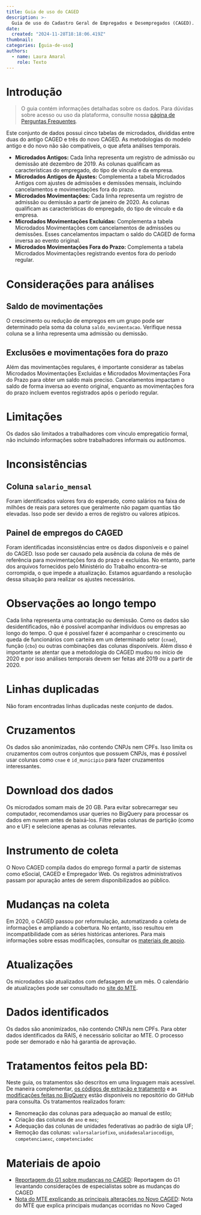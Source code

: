 ```yaml
---
title: Guia de uso do CAGED
description: >-
  Guia de uso do Cadastro Geral de Empregados e Desempregados (CAGED). Este material contém informações sobre as variáveis mais importantes, perguntas frequentes e exemplos de uso do conjunto.
date:
  created: "2024-11-28T18:18:06.419Z"
thumbnail: 
categories: [guia-de-uso]
authors:
  - name: Laura Amaral
    role: Texto
---
```


# Introdução

> O guia contém informações detalhadas sobre os dados. Para dúvidas sobre acesso ou uso da plataforma, consulte nossa [página de Perguntas Frequentes](/faq).

Este conjunto de dados possui cinco tabelas de microdados, divididas entre duas do antigo CAGED e três do novo CAGED. As metodologias do modelo antigo e do novo não são compatíveis, o que afeta análises temporais.
- **Microdados Antigos:** Cada linha representa um registro de admissão ou demissão até dezembro de 2019. As colunas qualificam as características do empregado, do tipo de vínculo e da empresa. 
- **Microdados Antigos de Ajustes:** Complementa a tabela Microdados Antigos com ajustes de admissões e demissões mensais, incluindo cancelamentos e movimentações fora do prazo.
- **Microdados Movimentações:** Cada linha representa um registro de admissão ou demissão a partir de janeiro de 2020. As colunas qualificam as características do empregado, do tipo de vínculo e da empresa.
- **Microdados Movimentações Excluídas:** Complementa a tabela Microdados Movimentações com cancelamentos de admissões ou demissões. Esses cancelamentos impactam o saldo do CAGED de forma inversa ao evento original.
- **Microdados Movimentações Fora do Prazo:** Complementa a tabela Microdados Movimentações registrando eventos fora do período regular.

# Considerações para análises
## Saldo de movimentações
O crescimento ou redução de empregos em um grupo pode ser determinado pela soma da coluna `saldo_movimentacao`. Verifique nessa coluna se a linha representa uma admissão ou demissão. 

## Exclusões e movimentações fora do prazo
Além das movimentações regulares, é importante considerar as tabelas Microdados Movimentações Excluídas e Microdados Movimentações Fora do Prazo para obter um saldo mais preciso. Cancelamentos impactam o saldo de forma inversa ao evento original, enquanto as movimentações fora do prazo incluem eventos registrados após o período regular.

# Limitações
Os dados são limitados a trabalhadores com vínculo empregatício formal, não incluindo informações sobre trabalhadores informais ou autônomos.

# Inconsistências
## Coluna `salario_mensal`
Foram identificados valores fora do esperado, como salários na faixa de milhões de reais para setores que geralmente não pagam quantias tão elevadas. Isso pode ser devido a erros de registro ou valores atípicos.

## Painel de empregos do CAGED
Foram identificadas inconsistências entre os dados disponíveis e o painel do CAGED. Isso pode ser causado pela ausência da coluna de mês de referência para movimentações fora do prazo e excluídas. No entanto, parte dos arquivos fornecidos pelo Ministério do Trabalho encontra-se corrompida, o que impede a atualização. Estamos aguardando a resolução dessa situação para realizar os ajustes necessários.

# Observações ao longo tempo
Cada linha representa uma contratação ou demissão. Como os dados são desidentificados, não é possível acompanhar indivíduos ou empresas ao longo do tempo. O que é possível fazer é acompanhar o crescimento ou queda de funcionários com carteira em um determinado setor (`cnae`), função (`cbo`) ou outras combinações das colunas disponíveis. Além disso é importante se atentar que a metodologia do CAGED mudou no início de 2020 e por isso análises temporais devem ser feitas até 2019 ou a partir de 2020.

# Linhas duplicadas
Não foram encontradas linhas duplicadas neste conjunto de dados.

# Cruzamentos
Os dados são anonimizadas, não contendo CNPJs nem CPFs. Isso limita os cruzamentos com outros conjuntos que possuem CNPJs, mas é possível usar colunas como `cnae` e `id_municipio` para fazer cruzamentos interessantes.

# Download dos dados
Os microdados somam mais de 20 GB. Para evitar sobrecarregar seu computador, recomendamos usar queries no BigQuery para processar os dados em nuvem antes de baixá-los. Filtre pelas colunas de partição (como ano e UF) e selecione apenas as colunas relevantes.

# Instrumento de coleta
O Novo CAGED compila dados do emprego formal a partir de sistemas como eSocial, CAGED e Empregador Web. Os registros administrativos passam por apuração antes de serem disponibilizados ao público.

# Mudanças na coleta
Em 2020, o CAGED passou por reformulação, automatizando a coleta de informações e ampliando a cobertura. No entanto, isso resultou em incompatibilidade com as séries históricas anteriores. Para mais informações sobre essas modificações, consultar os [materiais de apoio](https://basedosdados.org/dataset/562b56a3-0b01-4735-a049-eeac5681f056?tab=userGuide#tratamentos-feitos-pela-bd).

# Atualizações
Os microdados são atualizados com defasagem de um mês. O calendário de atualizações pode ser consultado no [site do MTE](https://www.gov.br/trabalho-e-emprego/pt-br/assuntos/estatisticas-trabalho/o-pdet/calendario-de-divulgacao-do-novo-caged).

# Dados identificados
Os dados são anonimizados, não contendo CNPJs nem CPFs. Para obter dados identificados da RAIS, é necessário solicitar ao MTE. O processo pode ser demorado e não há garantia de aprovação.

# Tratamentos feitos pela BD:
Neste guia, os tratamentos são descritos em uma linguagem mais acessível. De maneira complementar, [os códigos de extração e tratamento](https://github.com/basedosdados/queries-basedosdados-dev/blob/main/models/br_me_caged/code/crawler_caged.py) e as [modificações feitas no BigQuery](https://github.com/basedosdados/queries-basedosdados/tree/main/models/br_me_caged) estão disponíveis no repositório do GitHub para consulta.
Os tratamentos realizados foram:
* Renomeação das colunas para adequação ao manual de estilo;
* Criação das colunas de `ano` e `mes`;
* Adequação das colunas de unidades federativas ao padrão de sigla UF;
* Remoção das colunas: `valorsalariofixo`, `unidadesalariocodigo`, `competenciaexc`, `competenciadec`

# Materiais de apoio
* [Reportagem do G1 sobre mudanças no CAGED](https://g1.globo.com/economia/noticia/2021/04/28/serie-historica-do-emprego-formal-nao-pode-ser-comparada-com-novo-caged-dizem-analistas.ghtml): Reportagem do G1 levantando considerações de especialistas sobre as mudanças do CAGED
* [Nota do MTE explicando as principais alterações no Novo CAGED](https://www.gov.br/trabalho-e-emprego/pt-br/assuntos/estatisticas-trabalho/o-pdet/o-que-e-o-novo-caged): Nota do MTE que explica principais mudanças ocorridas no Novo Caged